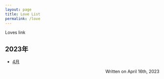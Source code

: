 ```yaml
---
layout: page
title: Love List
permalink: /love
---
```


Loves link

## 2023年

- [4月](<{{ site.baseurl }}/_posts/2023-4-30-love.md>)

<span style="display:block;text-align:right;">
  Written on April 16th, 2023
</span>

